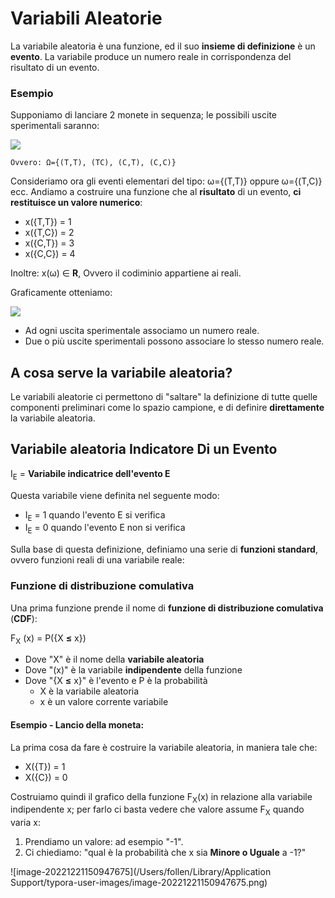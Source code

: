 # Variabili Aleatorie

La variabile aleatoria è una funzione, ed il suo **insieme di definizione** è un **evento**. La variabile produce un numero reale in corrispondenza del risultato di un evento.

### Esempio

Supponiamo di lanciare 2 monete in sequenza; le possibili uscite sperimentali saranno:

![](https://tva1.sinaimg.cn/large/008vxvgGgy1h9ap8j5zpej30sz0rsabk.jpg)

`Ovvero: Ω={(T,T), (TC), (C,T), (C,C)}`

Consideriamo ora gli eventi elementari del tipo: ω={(T,T)} oppure ω={(T,C)} ecc.
Andiamo a costruire una funzione che al **risultato** di un evento, **ci restituisce un valore numerico**:

- x({T,T}) = 1
- x({T,C}) = 2
- x({C,T}) = 3
- x({C,C}) = 4

Inoltre: x(ω) ∈ **R**, Ovvero il codiminio appartiene ai reali.

Graficamente otteniamo:

![](https://tva1.sinaimg.cn/large/008vxvgGgy1h9ap5u01ajj31b20rrtbo.jpg)

- Ad ogni uscita sperimentale associamo un numero reale.
- Due o più uscite sperimentali possono associare lo stesso numero reale.

## A cosa serve la variabile aleatoria?

Le variabili aleatorie ci permettono di "saltare" la definizione di tutte quelle componenti preliminari come lo spazio campione, e di definire **direttamente** la variabile aleatoria.

## Variabile aleatoria Indicatore Di un Evento

I<sub>E</sub> = **Variabile indicatrice dell'evento E**

Questa variabile viene definita nel seguente modo: 

- I<sub>E</sub> = 1 quando l'evento E si verifica
- I<sub>E</sub> = 0 quando l'evento E non si verifica

Sulla base di questa definizione, definiamo una serie di **funzioni standard**, ovvero funzioni reali di una variabile reale:

### Funzione di distribuzione comulativa

Una prima funzione prende il nome di **funzione di distribuzione comulativa** (**CDF**):

F<sub>X</sub> (x) = P({X **≤** x})

- Dove "X" è il nome della **variabile aleatoria**
- Dove "(x)" è la variabile **indipendente** della funzione
- Dove "{X **≤** x}" è l'evento e P è la probabilità
  - X è la variabile aleatoria
  - x è un valore corrente variabile

#### Esempio - Lancio della moneta:

La prima cosa da fare è costruire la variabile aleatoria, in maniera tale che:

- X({T}) = 1
- X({C}) = 0

Costruiamo quindi il grafico della funzione F<sub>X</sub>(x) in relazione alla variabile indipendente x; per farlo ci basta vedere che valore assume F<sub>X</sub> quando varia x:

1) Prendiamo un valore: ad esempio "-1". 
2) Ci chiediamo: "qual è la probabilità che x sia **Minore o Uguale** a -1?"

![image-20221221150947675](/Users/follen/Library/Application Support/typora-user-images/image-20221221150947675.png)